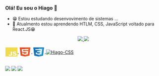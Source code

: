 ### Olá! Eu sou o Hiago  👋

- 😁 Estou estudando desenvovimento de sistemas  ...
- 🌱 Atualmento estou aprendendo HTLM, CSS, JavaScript voltado para React.JS😁
  

<div align="center">
  <a href="https://github.com/Hiago0021">
  <img height="180em" src="https://github-readme-stats.vercel.app/api?username=Hiago0021&show_icons=true&theme=highcontrast&include_all_commits=true&count_private=true"/>
  <img height="180em" src="https://github-readme-stats.vercel.app/api/top-langs/?username=Hiago0021&layout=compact&langs_count=7&theme=highcontrast"/>
    
</div>
<div style="display: inline_block"><br>
  <img align="center" alt="Hiago-Js" height="30" width="40" src="https://raw.githubusercontent.com/devicons/devicon/master/icons/javascript/javascript-plain.svg">
  <img align="center" alt="Hiago-HTML" height="30" width="40" src="https://raw.githubusercontent.com/devicons/devicon/master/icons/html5/html5-original.svg">
  <img align="center" alt="Hiago-CSS" height="30" width="40" src="https://raw.githubusercontent.com/devicons/devicon/master/icons/css3/css3-original.svg">
  <img align="center" alt="Hiago-CSS" height="30" width="40" src="https://cdn.jsdelivr.net/gh/devicons/devicon@latest/icons/react/react-original.svg" />
  

##

  <div> 
   <a href="https://www.instagram.com/hiago.leao1/" target="_blank"><img src="https://img.shields.io/badge/-Instagram-%23E4405F?style=for-the-badge&logo=instagram&logoColor=white" target="_blank"></a>
 	   <a href = "hiagofilippeleao@gmail.com"><img src="https://img.shields.io/badge/-Gmail-%23333?style=for-the-badge&logo=gmail&logoColor=white" target="_blank"></a>   
  <a href="https://www.linkedin.com/in/hiago-le%C3%A3o-8b7b95174/" target="_blank"><img src="https://img.shields.io/badge/-LinkedIn-%230077B5?style=for-the-badge&logo=linkedin&logoColor=white" target="_blank"></a> 
 
  
 
</div>
